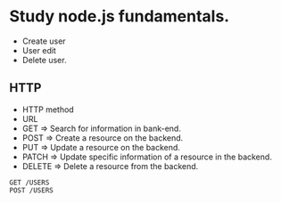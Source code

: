 # Study node.js fundamentals.
 
- Create user
- User edit 
- Delete user. 

## HTTP 

- HTTP method
- URL
- GET => Search for information in bank-end. 
- POST => Create a resource on the backend.
- PUT => Update a resource on the backend.
- PATCH => Update specific information of a resource in the backend. 
- DELETE => Delete a resource from the backend. 
 

 ```
 GET /USERS  
 POST /USERS 

 ```
